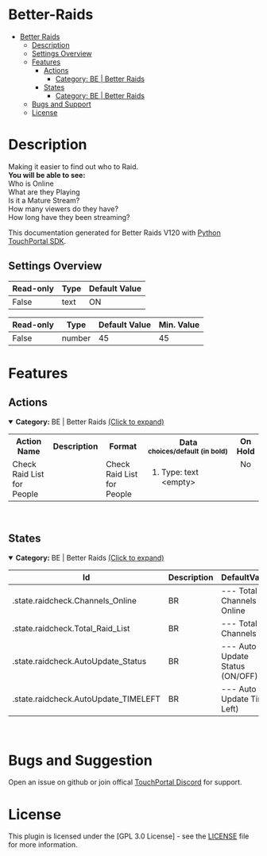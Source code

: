 
# Better-Raids
- [Better Raids](#Better-Raids)
  - [Description](#description) 
  - [Settings Overview](#Settings-Overview)
  - [Features](#Features)
    - [Actions](#actions)
        - [Category: BE | Better Raids](#gitago.better_raids.mainactions)
    - [States](#states)
        - [Category: BE | Better Raids](#gitago.better_raids.mainstates)
  - [Bugs and Support](#bugs-and-suggestion)
  - [License](#license)
  
# Description

Making it easier to find out who to Raid.<br>
<b>You will be able to see:<br></b>
Who is Online<br>
What are they Playing<br>
Is it a Mature Stream?<br>
How many viewers do they have?<br>
How long have they been streaming?<br>

This documentation generated for Better Raids V120 with [Python TouchPortal SDK](https://github.com/KillerBOSS2019/TouchPortal-API).

## Settings Overview
| Read-only | Type | Default Value |
| --- | --- | --- |
| False | text | ON |

| Read-only | Type | Default Value | Min. Value |
| --- | --- | --- | --- |
| False | number | 45 | 45 |


# Features

## Actions
<details open id='gitago.better_raids.mainactions'><summary><b>Category:</b> BE | Better Raids <ins>(Click to expand)</ins></summary><table>
<tr valign='buttom'><th>Action Name</th><th>Description</th><th>Format</th><th nowrap>Data<br/><div align=left><sub>choices/default (in bold)</th><th>On<br/>Hold</sub></div></th></tr>
<tr valign='top'><td>Check Raid List for People</td><td> </td><td>Check Raid List for People</td><td><ol start=1><li>Type: text &nbsp; 
&lt;empty&gt;</li>
</ol></td>
<td align=center>No</td>
</tr></table></details>
<br>

## States
<details open id='gitago.better_raids.mainstates'><summary><b>Category:</b> BE | Better Raids <ins>(Click to expand)</ins></summary>


| Id | Description | DefaultValue | parentGroup |
| --- | --- | --- | --- |
| .state.raidcheck.Channels_Online | BR | --- Total Channels Online | Un-Checked |   |
| .state.raidcheck.Total_Raid_List | BR | --- Total Channels |  |   |
| .state.raidcheck.AutoUpdate_Status | BR | --- Auto Update Status (ON/OFF) |  |   |
| .state.raidcheck.AutoUpdate_TIMELEFT | BR | --- Auto Update Time Left) |  |   |
</details>

<br>

# Bugs and Suggestion
Open an issue on github or join offical [TouchPortal Discord](https://discord.gg/MgxQb8r) for support.


# License
This plugin is licensed under the [GPL 3.0 License] - see the [LICENSE](LICENSE) file for more information.

